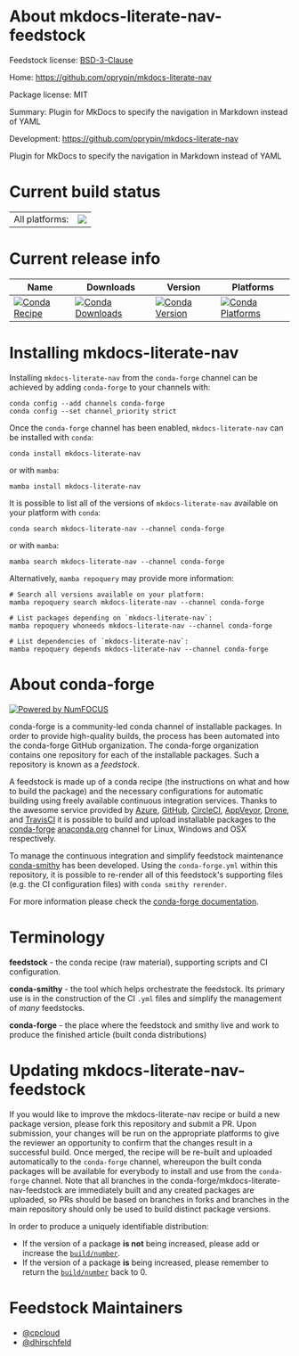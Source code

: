 About mkdocs-literate-nav-feedstock
===================================

Feedstock license: [BSD-3-Clause](https://github.com/conda-forge/mkdocs-literate-nav-feedstock/blob/main/LICENSE.txt)

Home: https://github.com/oprypin/mkdocs-literate-nav

Package license: MIT

Summary: Plugin for MkDocs to specify the navigation in Markdown instead of YAML

Development: https://github.com/oprypin/mkdocs-literate-nav

Plugin for MkDocs to specify the navigation in Markdown instead of YAML

Current build status
====================


<table><tr><td>All platforms:</td>
    <td>
      <a href="https://dev.azure.com/conda-forge/feedstock-builds/_build/latest?definitionId=15528&branchName=main">
        <img src="https://dev.azure.com/conda-forge/feedstock-builds/_apis/build/status/mkdocs-literate-nav-feedstock?branchName=main">
      </a>
    </td>
  </tr>
</table>

Current release info
====================

| Name | Downloads | Version | Platforms |
| --- | --- | --- | --- |
| [![Conda Recipe](https://img.shields.io/badge/recipe-mkdocs--literate--nav-green.svg)](https://anaconda.org/conda-forge/mkdocs-literate-nav) | [![Conda Downloads](https://img.shields.io/conda/dn/conda-forge/mkdocs-literate-nav.svg)](https://anaconda.org/conda-forge/mkdocs-literate-nav) | [![Conda Version](https://img.shields.io/conda/vn/conda-forge/mkdocs-literate-nav.svg)](https://anaconda.org/conda-forge/mkdocs-literate-nav) | [![Conda Platforms](https://img.shields.io/conda/pn/conda-forge/mkdocs-literate-nav.svg)](https://anaconda.org/conda-forge/mkdocs-literate-nav) |

Installing mkdocs-literate-nav
==============================

Installing `mkdocs-literate-nav` from the `conda-forge` channel can be achieved by adding `conda-forge` to your channels with:

```
conda config --add channels conda-forge
conda config --set channel_priority strict
```

Once the `conda-forge` channel has been enabled, `mkdocs-literate-nav` can be installed with `conda`:

```
conda install mkdocs-literate-nav
```

or with `mamba`:

```
mamba install mkdocs-literate-nav
```

It is possible to list all of the versions of `mkdocs-literate-nav` available on your platform with `conda`:

```
conda search mkdocs-literate-nav --channel conda-forge
```

or with `mamba`:

```
mamba search mkdocs-literate-nav --channel conda-forge
```

Alternatively, `mamba repoquery` may provide more information:

```
# Search all versions available on your platform:
mamba repoquery search mkdocs-literate-nav --channel conda-forge

# List packages depending on `mkdocs-literate-nav`:
mamba repoquery whoneeds mkdocs-literate-nav --channel conda-forge

# List dependencies of `mkdocs-literate-nav`:
mamba repoquery depends mkdocs-literate-nav --channel conda-forge
```


About conda-forge
=================

[![Powered by
NumFOCUS](https://img.shields.io/badge/powered%20by-NumFOCUS-orange.svg?style=flat&colorA=E1523D&colorB=007D8A)](https://numfocus.org)

conda-forge is a community-led conda channel of installable packages.
In order to provide high-quality builds, the process has been automated into the
conda-forge GitHub organization. The conda-forge organization contains one repository
for each of the installable packages. Such a repository is known as a *feedstock*.

A feedstock is made up of a conda recipe (the instructions on what and how to build
the package) and the necessary configurations for automatic building using freely
available continuous integration services. Thanks to the awesome service provided by
[Azure](https://azure.microsoft.com/en-us/services/devops/), [GitHub](https://github.com/),
[CircleCI](https://circleci.com/), [AppVeyor](https://www.appveyor.com/),
[Drone](https://cloud.drone.io/welcome), and [TravisCI](https://travis-ci.com/)
it is possible to build and upload installable packages to the
[conda-forge](https://anaconda.org/conda-forge) [anaconda.org](https://anaconda.org/)
channel for Linux, Windows and OSX respectively.

To manage the continuous integration and simplify feedstock maintenance
[conda-smithy](https://github.com/conda-forge/conda-smithy) has been developed.
Using the ``conda-forge.yml`` within this repository, it is possible to re-render all of
this feedstock's supporting files (e.g. the CI configuration files) with ``conda smithy rerender``.

For more information please check the [conda-forge documentation](https://conda-forge.org/docs/).

Terminology
===========

**feedstock** - the conda recipe (raw material), supporting scripts and CI configuration.

**conda-smithy** - the tool which helps orchestrate the feedstock.
                   Its primary use is in the construction of the CI ``.yml`` files
                   and simplify the management of *many* feedstocks.

**conda-forge** - the place where the feedstock and smithy live and work to
                  produce the finished article (built conda distributions)


Updating mkdocs-literate-nav-feedstock
======================================

If you would like to improve the mkdocs-literate-nav recipe or build a new
package version, please fork this repository and submit a PR. Upon submission,
your changes will be run on the appropriate platforms to give the reviewer an
opportunity to confirm that the changes result in a successful build. Once
merged, the recipe will be re-built and uploaded automatically to the
`conda-forge` channel, whereupon the built conda packages will be available for
everybody to install and use from the `conda-forge` channel.
Note that all branches in the conda-forge/mkdocs-literate-nav-feedstock are
immediately built and any created packages are uploaded, so PRs should be based
on branches in forks and branches in the main repository should only be used to
build distinct package versions.

In order to produce a uniquely identifiable distribution:
 * If the version of a package **is not** being increased, please add or increase
   the [``build/number``](https://docs.conda.io/projects/conda-build/en/latest/resources/define-metadata.html#build-number-and-string).
 * If the version of a package **is** being increased, please remember to return
   the [``build/number``](https://docs.conda.io/projects/conda-build/en/latest/resources/define-metadata.html#build-number-and-string)
   back to 0.

Feedstock Maintainers
=====================

* [@cpcloud](https://github.com/cpcloud/)
* [@dhirschfeld](https://github.com/dhirschfeld/)

